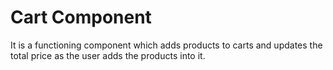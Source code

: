 # Cart Component
It is a functioning component which adds products to carts and updates the total price as the user adds the products into it.